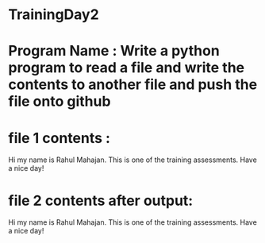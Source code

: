 # TrainingDay2
# Program Name : Write a python program to read a file and write the contents to another file and push the file onto github
# file 1 contents : 
Hi my name is Rahul Mahajan.
This is one of the training assessments.
Have a nice day!

# file 2 contents after output:
Hi my name is Rahul Mahajan.
This is one of the training assessments.
Have a nice day!
